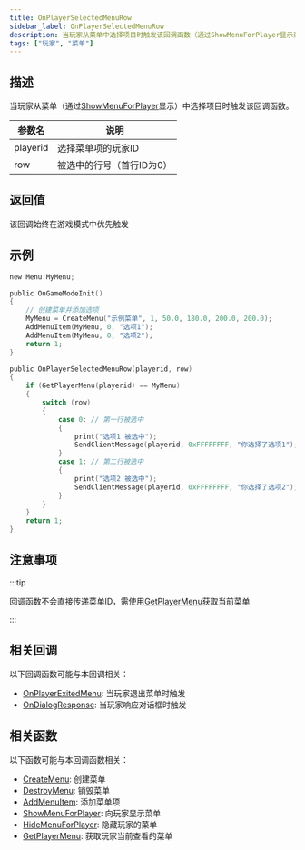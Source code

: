 ```yaml
---
title: OnPlayerSelectedMenuRow
sidebar_label: OnPlayerSelectedMenuRow
description: 当玩家从菜单中选择项目时触发该回调函数（通过ShowMenuForPlayer显示菜单）。
tags: ["玩家", "菜单"]
---
```


## 描述

当玩家从菜单（通过[ShowMenuForPlayer](../functions/ShowMenuForPlayer)显示）中选择项目时触发该回调函数。

| 参数名   | 说明                      |
| -------- | ------------------------- |
| playerid | 选择菜单项的玩家ID        |
| row      | 被选中的行号（首行ID为0） |

## 返回值

该回调始终在游戏模式中优先触发

## 示例

```c
new Menu:MyMenu;

public OnGameModeInit()
{
    // 创建菜单并添加选项
    MyMenu = CreateMenu("示例菜单", 1, 50.0, 180.0, 200.0, 200.0);
    AddMenuItem(MyMenu, 0, "选项1");
    AddMenuItem(MyMenu, 0, "选项2");
    return 1;
}

public OnPlayerSelectedMenuRow(playerid, row)
{
    if (GetPlayerMenu(playerid) == MyMenu)
    {
        switch (row)
        {
            case 0: // 第一行被选中
            {
                print("选项1 被选中");
                SendClientMessage(playerid, 0xFFFFFFFF, "你选择了选项1");
            }
            case 1: // 第二行被选中
            {
                print("选项2 被选中");
                SendClientMessage(playerid, 0xFFFFFFFF, "你选择了选项2");
            }
        }
    }
    return 1;
}
```

## 注意事项

:::tip

回调函数不会直接传递菜单ID，需使用[GetPlayerMenu](../functions/GetPlayerMenu)获取当前菜单

:::

## 相关回调

以下回调函数可能与本回调相关：

- [OnPlayerExitedMenu](OnPlayerExitedMenu): 当玩家退出菜单时触发
- [OnDialogResponse](OnDialogResponse): 当玩家响应对话框时触发

## 相关函数

以下函数可能与本回调函数相关：

- [CreateMenu](../functions/CreateMenu): 创建菜单
- [DestroyMenu](../functions/DestroyMenu): 销毁菜单
- [AddMenuItem](../functions/AddMenuItem): 添加菜单项
- [ShowMenuForPlayer](../functions/ShowMenuForPlayer): 向玩家显示菜单
- [HideMenuForPlayer](../functions/HideMenuForPlayer): 隐藏玩家的菜单
- [GetPlayerMenu](../functions/GetPlayerMenu): 获取玩家当前查看的菜单
